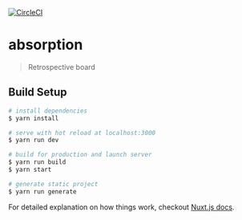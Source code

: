 [![CircleCI](https://circleci.com/gh/superwower/absorption.svg?style=svg)](https://circleci.com/gh/superwower/absorption)

# absorption

> Retrospective board

## Build Setup

``` bash
# install dependencies
$ yarn install

# serve with hot reload at localhost:3000
$ yarn run dev

# build for production and launch server
$ yarn run build
$ yarn start

# generate static project
$ yarn run generate
```

For detailed explanation on how things work, checkout [Nuxt.js docs](https://nuxtjs.org).
